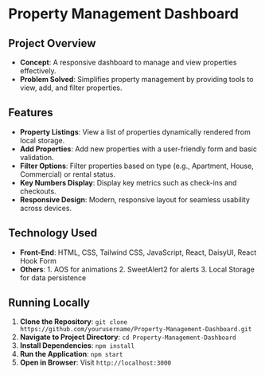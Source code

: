 # Property Management Dashboard

## Project Overview

- **Concept**: A responsive dashboard to manage and view properties effectively.
- **Problem Solved**: Simplifies property management by providing tools to view, add, and filter properties.

## Features

- **Property Listings**: View a list of properties dynamically rendered from local storage.
- **Add Properties**: Add new properties with a user-friendly form and basic validation.
- **Filter Options**: Filter properties based on type (e.g., Apartment, House, Commercial) or rental status.
- **Key Numbers Display**: Display key metrics such as check-ins and checkouts.
- **Responsive Design**: Modern, responsive layout for seamless usability across devices.

## Technology Used

- **Front-End**: HTML, CSS, Tailwind CSS, JavaScript, React, DaisyUI, React Hook Form
- **Others**: 1. AOS for animations 2. SweetAlert2 for alerts 3. Local Storage for data persistence

## Running Locally

1. **Clone the Repository**: `git clone https://github.com/yourusername/Property-Management-Dashboard.git`
2. **Navigate to Project Directory**: `cd Property-Management-Dashboard`
3. **Install Dependencies**: `npm install`
4. **Run the Application**: `npm start`
5. **Open in Browser**: Visit `http://localhost:3000`
